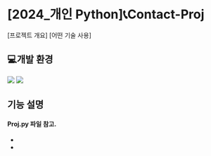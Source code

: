 # [2024_개인 Python]📞Contact-Proj 
[프로젝트 개요]
[어떤 기술 사용]
## 💻개발 환경 
<img src="https://img.shields.io/badge/Python-3766AB?style=for-the-badge&logo=Python&logoColor=white"/> <img src="https://img.shields.io/badge/opencv-5C3EE8?style=for-the-badge&logo=opencv&logoColor=white"/>

## 기능 설명
#### Proj.py 파일 참고.
- 
- 
